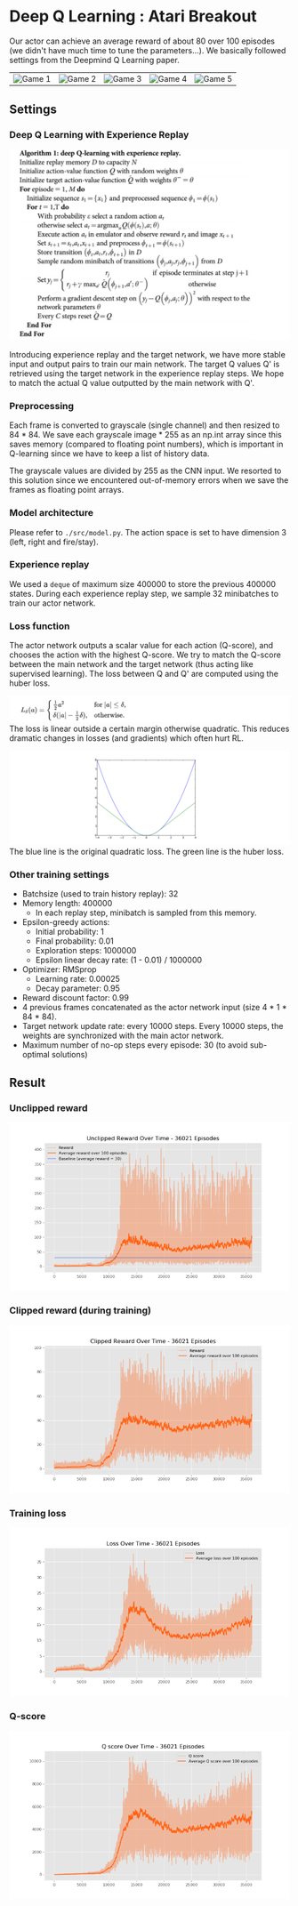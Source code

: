 # Deep Q Learning : Atari Breakout
Our actor can achieve an average reward of about 80 over 100 episodes (we didn't have much time to tune the parameters...). We basically followed settings from the Deepmind Q Learning paper.

||||||
|---|---|---|---|---|
|![Game 1](./gifs/play1.gif)|![Game 2](./gifs/play2.gif)|![Game 3](./gifs/play3.gif)|![Game 4](./gifs/play4.gif)|![Game 5](./gifs/play5.gif)|

## Settings 
### Deep Q Learning with Experience Replay
![algo](./img/experience_replay.png)

Introducing experience replay and the target network, we have more stable input and output pairs to train our main network. The target Q values Q' is retrieved using the target network in the experience replay steps. We hope to match the actual Q value outputted by the main network with Q'.

### Preprocessing 
Each frame is converted to grayscale (single channel) and then resized to 84 * 84. We save each grayscale image * 255 as an np.int array since this saves memory (compared to floating point numbers), which is important in Q-learning since we have to keep a list of history data. 
   
The grayscale values are divided by 255 as the CNN input. We resorted to this solution since we encountered out-of-memory errors when we save the frames as floating point arrays.

### Model architecture 
Please refer to `./src/model.py`. The action space is set to have dimension 3 (left, right and fire/stay).

### Experience replay
We used a `deque` of maximum size 400000 to store the previous 400000 states. During each experience replay step, we sample 32 minibatches to train our actor network. 

### Loss function
The actor network outputs a scalar value for each action (Q-score), and chooses the action with the highest Q-score. We try to match the Q-score between the main network and the target network (thus acting like supervised learning). The loss between Q and Q' are computed using the huber loss.

![huber](./img/loss_func.png)
The loss is linear outside a certain margin otherwise quadratic. This reduces dramatic changes in losses (and gradients) which often hurt RL.

![huber](./img/huber_loss.png)
The blue line is the original quadratic loss. The green line is the huber loss.

### Other training settings
- Batchsize (used to train history replay): 32
- Memory length: 400000
    - In each replay step, minibatch is sampled from this memory.
- Epsilon-greedy actions:
    - Initial probability: 1
    - Final probability: 0.01
    - Exploration steps: 1000000
    - Epsilon linear decay rate: (1 - 0.01) / 1000000
- Optimizer: RMSprop
    - Learning rate: 0.00025
    - Decay parameter: 0.95
- Reward discount factor: 0.99
- 4 previous frames concatenated as the actor network input (size 4 * 1 * 84 * 84).
- Target network update rate: every 10000 steps. Every 10000 steps, the weights are synchronized with the main actor network.
- Maximum number of no-op steps every episode: 30 (to avoid sub-optimal solutions)

## Result
### Unclipped reward
![](./plots/unclipped_reward.png)

### Clipped reward (during training)
![](./plots/clipped_reward.png)

### Training loss
![](./plots/loss.png)

### Q-score
![](./plots/q.png)
